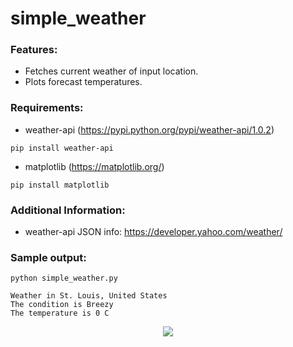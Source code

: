 # simple_weather

### Features:
- Fetches current weather of input location.
- Plots forecast temperatures.

### Requirements:
- weather-api (https://pypi.python.org/pypi/weather-api/1.0.2)
```
pip install weather-api
```
- matplotlib (https://matplotlib.org/)
```
pip install matplotlib
```

### Additional Information:
- weather-api JSON info: https://developer.yahoo.com/weather/

### Sample output:
```
python simple_weather.py 
```
```
Weather in St. Louis, United States
The condition is Breezy
The temperature is 0 C
```
<p align="center">
  <img src="/media/simple-weather_ss01.png">
</p>
